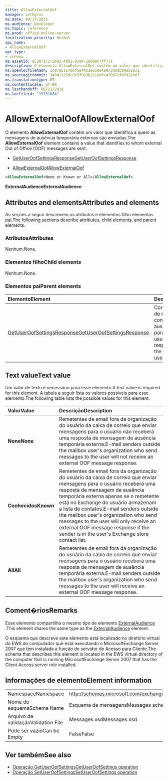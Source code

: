 ```yaml
---
title: AllowExternalOof
manager: sethgros
ms.date: 09/17/2015
ms.audience: Developer
ms.topic: reference
ms.prod: office-online-server
localization_priority: Normal
api_name:
- AllowExternalOof
api_type:
- schema
ms.assetid: e5387172-5b92-4bb1-8394-180e9c7ff771
description: O elemento AllowExternalOof contém um valor que identifica a quem as mensagens de ausência temporária externas são enviadas.
ms.openlocfilehash: 1c87a51676bf6e44b2e650a4e973d0ab89a52e31
ms.sourcegitcommit: 34041125dc8c5f993b21cebfc4f8b72f0fd2cb6f
ms.translationtype: MT
ms.contentlocale: pt-BR
ms.lasthandoff: 06/11/2018
ms.locfileid: "19751084"
---
```

# <a name="allowexternaloof"></a><span data-ttu-id="aa4d5-103">AllowExternalOof</span><span class="sxs-lookup"><span data-stu-id="aa4d5-103">AllowExternalOof</span></span>

<span data-ttu-id="aa4d5-104">O elemento **AllowExternalOof** contém um valor que identifica a quem as mensagens de ausência temporária externas são enviadas.</span><span class="sxs-lookup"><span data-stu-id="aa4d5-104">The **AllowExternalOof** element contains a value that identifies to whom external Out of Office (OOF) messages are sent.</span></span> 
  
- [<span data-ttu-id="aa4d5-105">GetUserOofSettingsResponse</span><span class="sxs-lookup"><span data-stu-id="aa4d5-105">GetUserOofSettingsResponse</span></span>](getuseroofsettingsresponse.md)
  
- [<span data-ttu-id="aa4d5-106">AllowExternalOof</span><span class="sxs-lookup"><span data-stu-id="aa4d5-106">AllowExternalOof</span></span>](allowexternaloof.md)
  
```xml
<AllowExternalOof>None or Known or All</AllowExternalOof>
```

 <span data-ttu-id="aa4d5-107">**ExternalAudience**</span><span class="sxs-lookup"><span data-stu-id="aa4d5-107">**ExternalAudience**</span></span>
## <a name="attributes-and-elements"></a><span data-ttu-id="aa4d5-108">Attributes and elements</span><span class="sxs-lookup"><span data-stu-id="aa4d5-108">Attributes and elements</span></span>

<span data-ttu-id="aa4d5-109">As seções a seguir descrevem os atributos e elementos filho elementos pai.</span><span class="sxs-lookup"><span data-stu-id="aa4d5-109">The following sections describe attributes, child elements, and parent elements.</span></span>
  
### <a name="attributes"></a><span data-ttu-id="aa4d5-110">Atributos</span><span class="sxs-lookup"><span data-stu-id="aa4d5-110">Attributes</span></span>

<span data-ttu-id="aa4d5-111">Nenhum.</span><span class="sxs-lookup"><span data-stu-id="aa4d5-111">None.</span></span>
  
### <a name="child-elements"></a><span data-ttu-id="aa4d5-112">Elementos filho</span><span class="sxs-lookup"><span data-stu-id="aa4d5-112">Child elements</span></span>

<span data-ttu-id="aa4d5-113">Nenhum.</span><span class="sxs-lookup"><span data-stu-id="aa4d5-113">None.</span></span>
  
### <a name="parent-elements"></a><span data-ttu-id="aa4d5-114">Elementos pai</span><span class="sxs-lookup"><span data-stu-id="aa4d5-114">Parent elements</span></span>

|<span data-ttu-id="aa4d5-115">**Elemento**</span><span class="sxs-lookup"><span data-stu-id="aa4d5-115">**Element**</span></span>|<span data-ttu-id="aa4d5-116">**Descrição**</span><span class="sxs-lookup"><span data-stu-id="aa4d5-116">**Description**</span></span>|
|:-----|:-----|
|[<span data-ttu-id="aa4d5-117">GetUserOofSettingsResponse</span><span class="sxs-lookup"><span data-stu-id="aa4d5-117">GetUserOofSettingsResponse</span></span>](getuseroofsettingsresponse.md) <br/> |<span data-ttu-id="aa4d5-118">Contém os resultados de resposta e as configurações de ausência temporária para um usuário.</span><span class="sxs-lookup"><span data-stu-id="aa4d5-118">Contains the response results and the OOF settings for a user.</span></span>  <br/> |
   
## <a name="text-value"></a><span data-ttu-id="aa4d5-119">Text value</span><span class="sxs-lookup"><span data-stu-id="aa4d5-119">Text value</span></span>

<span data-ttu-id="aa4d5-120">Um valor de texto é necessário para esse elemento.</span><span class="sxs-lookup"><span data-stu-id="aa4d5-120">A text value is required for this element.</span></span> <span data-ttu-id="aa4d5-121">A tabela a seguir lista os valores possíveis para esse elemento.</span><span class="sxs-lookup"><span data-stu-id="aa4d5-121">The following table lists the possible values for this element.</span></span>
  
|<span data-ttu-id="aa4d5-122">**Valor**</span><span class="sxs-lookup"><span data-stu-id="aa4d5-122">**Value**</span></span>|<span data-ttu-id="aa4d5-123">**Descrição**</span><span class="sxs-lookup"><span data-stu-id="aa4d5-123">**Description**</span></span>|
|:-----|:-----|
|<span data-ttu-id="aa4d5-124">**None**</span><span class="sxs-lookup"><span data-stu-id="aa4d5-124">**None**</span></span> <br/> |<span data-ttu-id="aa4d5-125">Remetentes de email fora da organização do usuário da caixa de correio que enviar mensagens para o usuário não receberá uma resposta de mensagem de ausência temporária externa.</span><span class="sxs-lookup"><span data-stu-id="aa4d5-125">E-mail senders outside the mailbox user's organization who send messages to the user will not receive an external OOF message response.</span></span>  <br/> |
|<span data-ttu-id="aa4d5-126">**Conhecidos**</span><span class="sxs-lookup"><span data-stu-id="aa4d5-126">**Known**</span></span> <br/> |<span data-ttu-id="aa4d5-127">Remetentes de email fora da organização do usuário da caixa de correio que enviar mensagens para o usuário receberá uma resposta de mensagem de ausência temporária externa apenas se o remetente está no Exchange do usuário armazenam a lista de contatos.</span><span class="sxs-lookup"><span data-stu-id="aa4d5-127">E-mail senders outside the mailbox user's organization who send messages to the user will only receive an external OOF message response if the sender is in the user's Exchange store contact list.</span></span>  <br/> |
|<span data-ttu-id="aa4d5-128">**All**</span><span class="sxs-lookup"><span data-stu-id="aa4d5-128">**All**</span></span> <br/> |<span data-ttu-id="aa4d5-129">Remetentes de email fora da organização do usuário da caixa de correio que enviar mensagens para o usuário receberá uma resposta de mensagem de ausência temporária externa.</span><span class="sxs-lookup"><span data-stu-id="aa4d5-129">E-mail senders outside the mailbox user's organization who send messages to the user will receive an external OOF message response.</span></span>  <br/> |
   
## <a name="remarks"></a><span data-ttu-id="aa4d5-130">Coment�rios</span><span class="sxs-lookup"><span data-stu-id="aa4d5-130">Remarks</span></span>

<span data-ttu-id="aa4d5-131">Esse elemento compartilha o mesmo tipo de elemento [ExternalAudience](externalaudience.md) .</span><span class="sxs-lookup"><span data-stu-id="aa4d5-131">This element shares the same type as the [ExternalAudience](externalaudience.md) element.</span></span> 
  
<span data-ttu-id="aa4d5-132">O esquema que descreve este elemento está localizado no diretório virtual do EWS do computador que está executando o MicrosoftExchange Server 2007 que tem instalada a função de servidor de Acesso para Cliente.</span><span class="sxs-lookup"><span data-stu-id="aa4d5-132">The schema that describes this element is located in the EWS virtual directory of the computer that is running MicrosoftExchange Server 2007 that has the Client Access server role installed.</span></span>
  
## <a name="element-information"></a><span data-ttu-id="aa4d5-133">Informações de elemento</span><span class="sxs-lookup"><span data-stu-id="aa4d5-133">Element information</span></span>

|||
|:-----|:-----|
|<span data-ttu-id="aa4d5-134">Namespace</span><span class="sxs-lookup"><span data-stu-id="aa4d5-134">Namespace</span></span>  <br/> |http://schemas.microsoft.com/exchange/services/2006/messages  <br/> |
|<span data-ttu-id="aa4d5-135">Nome do esquema</span><span class="sxs-lookup"><span data-stu-id="aa4d5-135">Schema Name</span></span>  <br/> |<span data-ttu-id="aa4d5-136">Esquema de mensagens</span><span class="sxs-lookup"><span data-stu-id="aa4d5-136">Messages schema</span></span>  <br/> |
|<span data-ttu-id="aa4d5-137">Arquivo de validação</span><span class="sxs-lookup"><span data-stu-id="aa4d5-137">Validation File</span></span>  <br/> |<span data-ttu-id="aa4d5-138">Messages.xsd</span><span class="sxs-lookup"><span data-stu-id="aa4d5-138">Messages.xsd</span></span>  <br/> |
|<span data-ttu-id="aa4d5-139">Pode ser vazio</span><span class="sxs-lookup"><span data-stu-id="aa4d5-139">Can be Empty</span></span>  <br/> |<span data-ttu-id="aa4d5-140">False</span><span class="sxs-lookup"><span data-stu-id="aa4d5-140">False</span></span>  <br/> |
   
## <a name="see-also"></a><span data-ttu-id="aa4d5-141">Ver também</span><span class="sxs-lookup"><span data-stu-id="aa4d5-141">See also</span></span>

- [<span data-ttu-id="aa4d5-142">Operação GetUserOofSettings</span><span class="sxs-lookup"><span data-stu-id="aa4d5-142">GetUserOofSettings operation</span></span>](getuseroofsettings-operation.md) 
- [<span data-ttu-id="aa4d5-143">Operação SetUserOofSettings</span><span class="sxs-lookup"><span data-stu-id="aa4d5-143">SetUserOofSettings operation</span></span>](setuseroofsettings-operation.md)


